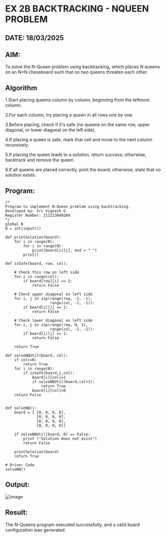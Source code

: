 # EX 2B BACKTRACKING - NQUEEN PROBLEM
## DATE: 18/03/2025
## AIM:
To solve the N-Queen problem using backtracking, which places N queens on an N*N chessboard such that no two queens threaten each other.


## Algorithm
1.Start placing queens column by column, beginning from the leftmost column.

2.For each column, try placing a queen in all rows one by one.

3.Before placing, check if it's safe (no queens on the same row, upper diagonal, or lower diagonal on the left side).

4.If placing a queen is safe, mark that cell and move to the next column recursively.

5.If placing the queen leads to a solution, return success; otherwise, backtrack and remove the queen.

6.If all queens are placed correctly, print the board; otherwise, state that no solution exists.
 

## Program:
```
/*
Program to implement N-Queen problem using backtracking.
Developed by: Sri Vignesh G
Register Number: 212223040204
*/
global N
N = int(input())
 
def printSolution(board):
    for i in range(N):
        for j in range(N):
            print(board[i][j], end = " ")
        print()
 
def isSafe(board, row, col):
 
    # Check this row on left side
    for i in range(col):
        if board[row][i] == 1:
            return False
 
    # Check upper diagonal on left side
    for i, j in zip(range(row, -1, -1),
                    range(col, -1, -1)):
        if board[i][j] == 1:
            return False
 
    # Check lower diagonal on left side
    for i, j in zip(range(row, N, 1),
                    range(col, -1, -1)):
        if board[i][j] == 1:
            return False
 
    return True
 
def solveNQUtil(board, col):
    if col>=N:
        return True
    for i in range(N):
        if isSafe(board,i,col):
            board[i][col]=1
            if solveNQUtil(board,col+1):
                return True
            board[i][col]=0
    return False
        
      
def solveNQ():
    board = [ [0, 0, 0, 0],
              [0, 0, 0, 0],
              [0, 0, 0, 0],
              [0, 0, 0, 0]]
              
    if solveNQUtil(board, 0) == False:
        print ("Solution does not exist")
        return False
 
    printSolution(board)
    return True
 
# Driver Code
solveNQ()

```

## Output:

![image](https://github.com/user-attachments/assets/6d5be4d8-5600-47e3-9c1a-1827d7db9f9f)


## Result:
The N-Queens program executed successfully, and a valid board configuration was generated.
